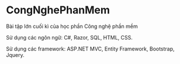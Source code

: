 # CongNghePhanMem
Bài tập lớn cuối kì của học phần Công nghệ phần mềm

Sử dụng các ngôn ngữ: C#, Razor, SQL, HTML, CSS.

Sử dụng các framework: ASP.NET MVC, Entity Framework, Bootstrap, Jquery.
